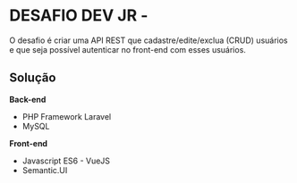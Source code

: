

# DESAFIO DEV JR - 

O desafio é criar uma API REST que cadastre/edite/exclua (CRUD) usuários e que seja possível autenticar no front-end com esses usuários.

## Solução

**Back-end**
 - PHP Framework Laravel
 - MySQL

**Front-end**
 - Javascript ES6 - VueJS
 -  Semantic.UI
